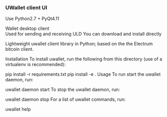 ### UWallet client UI  ###

Use Python2.7 + PyQt4.11

Wallet desktop client  
Used for sending and receiving ULD
You can download and install directly

Lightweight uwallet client library in Python; based on the the Electrum bitcoin client.

Installation
To install uwallet, run the following from this directory (use of a virtualenv is recommended):

pip install -r requirements.txt
pip install -e .
Usage
To run start the uwallet daemon, run:

uwallet daemon start
To stop the uwallet daemon, run:

uwallet daemon stop
For a list of uwallet commands, run:

uwallet help
